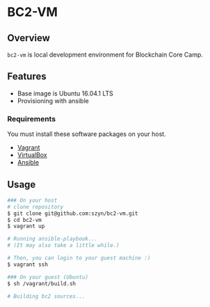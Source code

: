 # BC2-VM

## Overview
`bc2-vm` is local development environment for Blockchain Core Camp.

## Features

- Base image is Ubuntu 16.04.1 LTS
- Provisioning with ansible

### Requirements

You must install these software packages on your host.

- [Vagrant](https://www.vagrantup.com/)
- [VirtualBox](https://www.virtualbox.org/)
- [Ansible](https://www.ansible.com/)

## Usage

```bash
### On your host
# clone repository
$ git clone git@github.com:szyn/bc2-vm.git
$ cd bc2-vm
$ vagrant up

# Running ansible-playbook...
# (It may also take a little while.)

# Then, you can login to your guest machine :)
$ vagrant ssh

### On your guest (Ubuntu)
$ sh /vagrant/build.sh

# Building bc2 sources...
```
